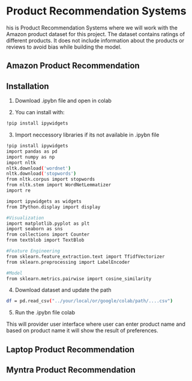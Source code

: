 # Product Recommendation Systems
his is Product Recommendation Systems where we will work with the Amazon product dataset for this project. The dataset contains ratings of different products. It does not include information about the products or reviews to avoid bias while building the model.

## Amazon Product Recommendation

## Installation ##

1. Download .ipybn file and open in colab

2. You can install with:

```bash
!pip install ipywidgets
```

3. Import neccessory libraries if its not available in .ipybn file
```bash
!pip install ipywidgets
import pandas as pd
import numpy as np
import nltk
nltk.download('wordnet')
nltk.download('stopwords')
from nltk.corpus import stopwords
from nltk.stem import WordNetLemmatizer
import re

import ipywidgets as widgets
from IPython.display import display

#Visualization
import matplotlib.pyplot as plt
import seaborn as sns
from collections import Counter
from textblob import TextBlob

#Feature Engineering
from sklearn.feature_extraction.text import TfidfVectorizer
from sklearn.preprocessing import LabelEncoder

#Model
from sklearn.metrics.pairwise import cosine_similarity
```

4. Download dataset and update the path
```bash
df = pd.read_csv("../your/local/or/google/colab/path/....csv")
```

5. Run the .ipybn file colab



This will provider user interface where user can enter product name and based on product name it will show the result of preferences.


## Laptop Product Recommendation
## Myntra Product Recommendation
